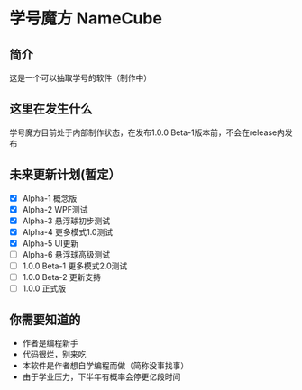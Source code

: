# 学号魔方 NameCube
## 简介
这是一个可以抽取学号的软件（制作中）
## 这里在发生什么
学号魔方目前处于内部制作状态，在发布1.0.0 Beta-1版本前，不会在release内发布
## 未来更新计划(暂定）

 - [x] Alpha-1 概念版
 - [x] Alpha-2 WPF测试
 - [x] Alpha-3 悬浮球初步测试
 - [x] Alpha-4 更多模式1.0测试
 - [x] Alpha-5 UI更新
 - [ ] Alpha-6 悬浮球高级测试
 - [ ] 1.0.0 Beta-1 更多模式2.0测试
 - [ ] 1.0.0 Beta-2 更新支持
 - [ ] 1.0.0 正式版
 ## 你需要知道的
 
 - 作者是编程新手
 - 代码很烂，别来吃
 - 本软件是作者想自学编程而做（简称没事找事）
 - 由于学业压力，下半年有概率会停更亿段时间
